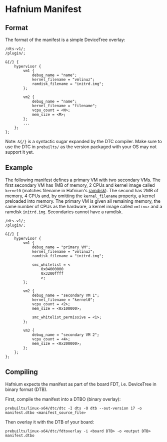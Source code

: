 # Hafnium Manifest

## Format

The format of the manifest is a simple DeviceTree overlay:

```
/dts-v1/;
/plugin/;

&{/} {
	hypervisor {
		vm1 {
			debug_name = "name";
			kernel_filename = "vmlinuz";
			ramdisk_filename = "initrd.img";
		};

		vm2 {
			debug_name = "name";
			kernel_filename = "filename";
			vcpu_count = <N>;
			mem_size = <M>;
		};
		...
	};
};
```

Note: `&{/}` is a syntactic sugar expanded by the DTC compiler. Make sure to
use the DTC in `prebuilts/` as the version packaged with your OS may not support
it yet.

## Example

The following manifest defines a primary VM with two secondary VMs. The first
secondary VM has 1MB of memory, 2 CPUs and kernel image called `kernel0`
(matches filename in Hafnium's [ramdisk](HafniumRamDisk.md)). The second has 2MB
of memory, 4 CPUs and, by omitting the `kernel_filename` property, a kernel
preloaded into memory. The primary VM is given all remaining memory, the same
number of CPUs as the hardware, a kernel image called `vmlinuz` and a ramdisk
`initrd.img`. Secondaries cannot have a ramdisk.

```
/dts-v1/;
/plugin/;

&{/} {
	hypervisor {
		vm1 {
			debug_name = "primary VM";
			kernel_filename = "vmlinuz";
			ramdisk_filename = "initrd.img";

			smc_whitelist = <
				0x04000000
				0x3200ffff
				>;
		};

		vm2 {
			debug_name = "secondary VM 1";
			kernel_filename = "kernel0";
			vcpu_count = <2>;
			mem_size = <0x100000>;

			smc_whitelist_permissive = <1>;
		};

		vm3 {
			debug_name = "secondary VM 2";
			vcpu_count = <4>;
			mem_size = <0x200000>;
		};
	};
};
```

## Compiling

Hafnium expects the manifest as part of the board FDT, i.e. DeviceTree in binary
format (DTB).

First, compile the manifest into a DTBO (binary overlay):
```shell
prebuilts/linux-x64/dtc/dtc -I dts -O dtb --out-version 17 -o manifest.dtbo <manifest_source_file>
```

Then overlay it with the DTB of your board:
```shell
prebuilts/linux-x64/dtc/fdtoverlay -i <board DTB> -o <output DTB> manifest.dtbo
```
